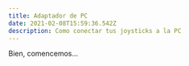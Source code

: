 ```yaml
---
title: Adaptador de PC
date: 2021-02-08T15:59:36.542Z
description: Como conectar tus joysticks a la PC
---
```

Bien, comencemos...